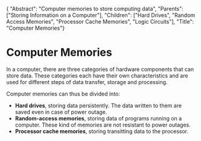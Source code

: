 {
	"Abstract": "Computer memories to store computing data", 
	"Parents": ["Storing Information on a Computer"], 
	"Children": ["Hard Drives", "Random Access Memories", "Processor Cache Memories", "Logic Circuits"], 
	"Title": "Computer Memories"}

# Computer Memories

In a computer, there are three categories of hardware components that can store data. These categories each have their own characteristics and are used for different steps of data transfer, storage and processing.

Computer memories can thus be divided into:

* **Hard drives**, storing data persistently. The data written to them are saved even in case of power outage.
* **Random-access memories**, storing data of programs running on a computer. These kind of memories are not resistant to power outages.
* **Processor cache memories**, storing transitting data to the processor.
